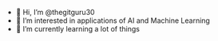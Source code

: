- 👋 Hi, I’m @thegitguru30
- 👀 I’m interested in applications of AI and Machine Learning
- 🌱 I’m currently learning a lot of things

<!---
thegitguru30/thegitguru30 is a ✨ special ✨ repository because its `README.md` (this file) appears on your GitHub profile.
You can click the Preview link to take a look at your changes.
--->
